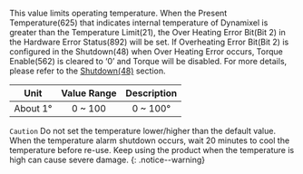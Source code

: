This value limits operating temperature. When the Present Temperature(625) that indicates internal temperature of Dynamixel is greater than the Temperature Limit(21), the Over Heating Error Bit(Bit 2) in the Hardware Error Status(892) will be set. If Overheating Error Bit(Bit 2) is configured in the Shutdown(48) when Over Heating Error occurs, Torque Enable(562) is cleared to ‘0’ and Torque will be disabled. For more details, please refer to the [Shutdown(48)](#shutdown) section.

|Unit|Value Range|Description|
| :---: | :---: | :---: |
|About 1&deg;|0 ~ 100|0 ~ 100&deg;|

`Caution` Do not set the temperature lower/higher than the default value. When the temperature alarm shutdown occurs, wait 20 minutes to cool the temperature before re-use. Keep using the product when the temperature is high can cause severe damage.
{: .notice--warning}
